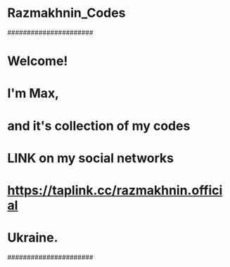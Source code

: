 # Razmakhnin_Codes

######################
>>>>>>>>>
# Welcome!
# I'm Max,
# and it's collection of my codes
# LINK on my social networks 
# https://taplink.cc/razmakhnin.official
# Ukraine.
######################
